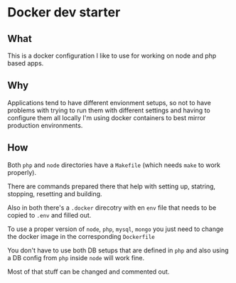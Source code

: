 # Docker dev starter

## What

This is a docker configuration I like to use for working on node and php based apps.

## Why

Applications tend to have different envionment setups, 
so not to have problems with trying to run them with different settings
and having to configure them all locally 
I'm using docker containers to best mirror production environments.


## How

Both `php` and `node` directories have a `Makefile` (which needs `make` to work properly).

There are commands prepared there that help with setting up, statring, stopping, resetting and building.

Also in both there's a `.docker` direcotry with en `env` file that needs to be copied to `.env` and filled out.

To use a proper version of `node`, `php`, `mysql`, `mongo` you just need to change the docker image in the corresponding `Dockerfile`

You don't have to use both DB setups that are defined in `php` and also using a DB config from `php` inside `node` will work fine.

Most of that stuff can be changed and commented out.
